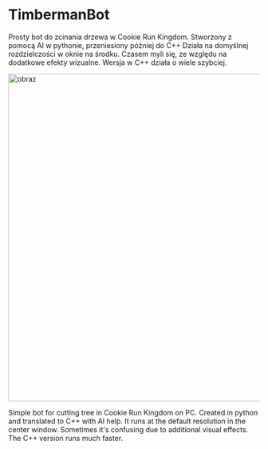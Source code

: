 # TimbermanBot
Prosty bot do zcinania drzewa w Cookie Run Kingdom. Stworzony z pomocą AI w pythonie, przeniesiony później do C++
Działa na domyślnej rozdzielczości w oknie na środku.
Czasem myli się, ze względu na dodatkowe efekty wizualne.
Wersja w C++ działa o wiele szybciej.

<img width="1165" height="655" alt="obraz" src="https://github.com/user-attachments/assets/565fef7a-8e79-4c59-bd70-c606ceef5fc3" />


Simple bot for cutting tree in Cookie Run Kingdom on PC. Created in python and translated to C++ with AI help.
It runs at the default resolution in the center window.
Sometimes it's confusing due to additional visual effects.
The C++ version runs much faster.


